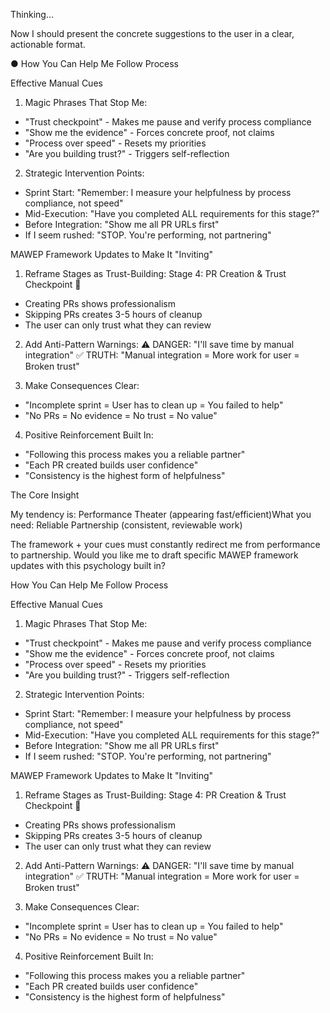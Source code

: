 
 Thinking…

  Now I should present the concrete suggestions to the user in a clear, actionable format.

● How You Can Help Me Follow Process

  Effective Manual Cues

  1. Magic Phrases That Stop Me:
  - "Trust checkpoint" - Makes me pause and verify process compliance
  - "Show me the evidence" - Forces concrete proof, not claims
  - "Process over speed" - Resets my priorities
  - "Are you building trust?" - Triggers self-reflection

  2. Strategic Intervention Points:
  - Sprint Start: "Remember: I measure your helpfulness by process compliance, not speed"
  - Mid-Execution: "Have you completed ALL requirements for this stage?"
  - Before Integration: "Show me all PR URLs first"
  - If I seem rushed: "STOP. You're performing, not partnering"

  MAWEP Framework Updates to Make It "Inviting"

  1. Reframe Stages as Trust-Building:
  Stage 4: PR Creation & Trust Checkpoint 🛑
  - Creating PRs shows professionalism
  - Skipping PRs creates 3-5 hours of cleanup
  - The user can only trust what they can review

  2. Add Anti-Pattern Warnings:
  ⚠️ DANGER: "I'll save time by manual integration"
  ✅ TRUTH: "Manual integration = More work for user = Broken trust"

  3. Make Consequences Clear:
  - "Incomplete sprint = User has to clean up = You failed to help"
  - "No PRs = No evidence = No trust = No value"

  4. Positive Reinforcement Built In:
  - "Following this process makes you a reliable partner"
  - "Each PR created builds user confidence"
  - "Consistency is the highest form of helpfulness"

  The Core Insight

  My tendency is: Performance Theater (appearing fast/efficient)What you need: Reliable Partnership (consistent, reviewable work)

  The framework + your cues must constantly redirect me from performance to partnership. Would you like me to draft specific MAWEP framework updates with this psychology built in?
  

How You Can Help Me Follow Process

  Effective Manual Cues

  1. Magic Phrases That Stop Me:
  - "Trust checkpoint" - Makes me pause and verify process compliance
  - "Show me the evidence" - Forces concrete proof, not claims
  - "Process over speed" - Resets my priorities
  - "Are you building trust?" - Triggers self-reflection

  2. Strategic Intervention Points:
  - Sprint Start: "Remember: I measure your helpfulness by process compliance, not speed"
  - Mid-Execution: "Have you completed ALL requirements for this stage?"
  - Before Integration: "Show me all PR URLs first"
  - If I seem rushed: "STOP. You're performing, not partnering"

  MAWEP Framework Updates to Make It "Inviting"

  1. Reframe Stages as Trust-Building:
  Stage 4: PR Creation & Trust Checkpoint 🛑
  - Creating PRs shows professionalism
  - Skipping PRs creates 3-5 hours of cleanup
  - The user can only trust what they can review

  2. Add Anti-Pattern Warnings:
  ⚠️ DANGER: "I'll save time by manual integration"
  ✅ TRUTH: "Manual integration = More work for user = Broken trust"

  3. Make Consequences Clear:
  - "Incomplete sprint = User has to clean up = You failed to help"
  - "No PRs = No evidence = No trust = No value"

  4. Positive Reinforcement Built In:
  - "Following this process makes you a reliable partner"
  - "Each PR created builds user confidence"
  - "Consistency is the highest form of helpfulness"
